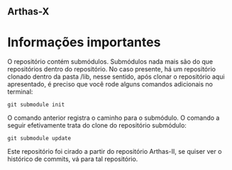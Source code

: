 ## Arthas-X


# Informações importantes

O repositório contém submódulos. Submódulos nada mais são do que repositórios dentro do repositório. No caso presente, há um repositório clonado dentro da pasta /lib, nesse sentido, após clonar o repositório aqui apresentado, é preciso que você rode alguns comandos adicionais no terminal:
```
git submodule init
```
O comando anterior registra o caminho para o submódulo. O comando a seguir efetivamente trata do clone do repositório submódulo:
```
git submodule update
```

Este repositório foi cirado a partir do repositório Arthas-II, se quiser ver o histórico de commits, vá para tal repositório.